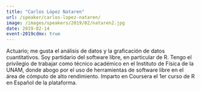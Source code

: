 ```yaml
---
title: "Carlos López Nataren"
url: /speaker/carlos-lopez-nataren/
image: /images/speakers/2019/02/nataren2.jpg
date: 2019-02-14
event-2019cdmx: true
---
```


Actuario; me gusta el análisis de datos y la graficación de datos cuantitativos. Soy partidario del software libre, en particular de R. Tengo el privilegio de trabajar como técnico académico en el Instituto de Física de la UNAM, donde abogo por el uso de herramientas de software libre en el área de cómputo de alto rendimiento. Imparto en Coursera el 1er curso de R en Español de la plataforma.